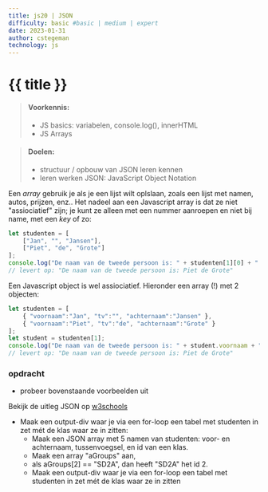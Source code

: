 ```yaml
---
title: js20 | JSON
difficulty: basic #basic | medium | expert
date: 2023-01-31
author: cstegeman
technology: js
---
```


# {{ title }}

> #### Voorkennis:  
> * JS basics: variabelen, console.log(), innerHTML
> * JS Arrays

> #### Doelen:  
> * structuur / opbouw van JSON leren kennen
> * leren werken JSON: JavaScript Object Notation

Een <i>array</i> gebruik je als je een lijst wilt oplslaan, zoals een lijst met namen, autos, prijzen, enz..
Het nadeel aan een Javascript array is dat ze niet "assiociatief" zijn; je kunt ze alleen met een nummer aanroepen
en niet bij name, met een <i>key</i> of zo:<br>
```javascript
let studenten = [
    ["Jan", "", "Jansen"],
    ["Piet", "de", "Grote"]
];
console.log("De naam van de tweede persoon is: " + studenten[1][0] + " "+ studenten[1][1] + " "+ studenten[1][2]);
// levert op: "De naam van de tweede persoon is: Piet de Grote"
```
Een Javascript object is wel assiociatief. Hieronder een array (!) met 2 objecten:
```javascript
let studenten = [
    { "voornaam":"Jan", "tv":"", "achternaam":"Jansen" },
    { "voornaam":"Piet", "tv":"de", "achternaam":"Grote" }
];
let student = studenten[1];
console.log("De naam van de tweede persoon is: " + student.voornaam + " "+ student.tv + " "+ student.achternaam);
// levert op: "De naam van de tweede persoon is: Piet de Grote"
```

### opdracht
* probeer bovenstaande voorbeelden uit

Bekijk de uitleg  JSON op [w3schools](https://www.w3schools.com/js/js_json.asp)<br>

* Maak een output-div waar je via een for-loop een tabel met studenten in zet m&eacute;t de klas waar ze in zitten:
    * Maak een JSON array met 5 namen van studenten: voor- en achternaam, tussenvoegsel, en id van een klas. 
    * Maak een array "aGroups" aan,
    * als aGroups[2] == "SD2A", dan heeft "SD2A" het id 2.
    * Maak een output-div waar je via een for-loop een tabel met studenten in zet m&eacute;t de klas waar ze in zitten

<!-- <img src="{{ '/_assets/frontend/js14_base.png' | url }}" alt="Voorbeeld arrays" style="width:350px"> -->

